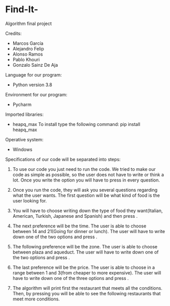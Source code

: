 # Find-It-
Algorithm final project 

Credits:
- Marcos García
- Alejandro Felip
- Alonso Ramos
- Pablo Khouri 
- Gonzalo Sainz De Aja

Language for our program:
   - Python version 3.8


Environment for our program:
   - Pycharm
   
Imported libraries:
   - heapq_max
   To install type the following command: pip install heapq_max
   
Operative system: 
   - Windows 
 

Specifications of our code will be separated into steps:

1. To use our code you just need to run the code. We tried to make our code as simple as possible, so the user does not have to write or think a lot. Once you write the option you will have to press <enter> in every question.

2. Once you run the code, they will ask you several questions regarding what the user wants. The first question will be what kind of food is the user looking for.

3. You will have to choose writing down the type of food they want(Italian, American, Turkish, Japanese and Spanish) and then press <enter>.

4. The next preference will be the time. The user is able to choose between 14 and 21(Going for dinner or lunch). The user will have to write down one of the two options and press <enter>.
  
5. The following preference will be the zone. The user is able to choose between plaza and aqueduct. The user will have to write down one of the two options and press <enter>.

6. The last preference will be the price. The user is able to choose in a range between 1 and 3(from cheaper to more expensive). The user will have to write down one of the three options and press <enter>.

7. The algorithm will print first the restaurant that meets all the conditions. Then, by pressing <enter> you will be able to see the following restaurants that meet more conditions.
